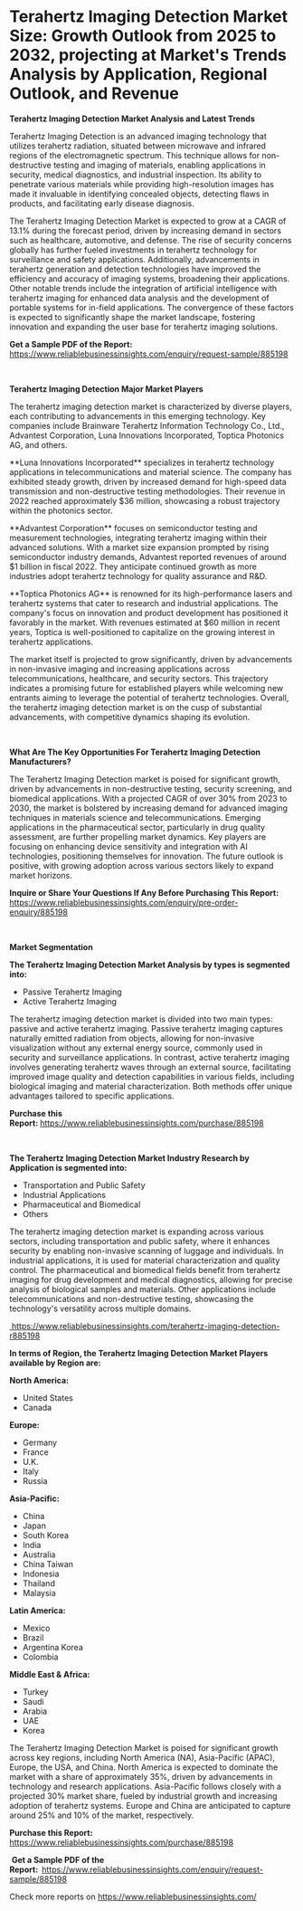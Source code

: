 <p><h1>Terahertz Imaging Detection Market Size: Growth Outlook from 2025 to 2032, projecting at Market's Trends Analysis by Application, Regional Outlook, and Revenue</h1></p><p><strong>Terahertz Imaging Detection Market Analysis and Latest Trends</strong></p>
<p><p>Terahertz Imaging Detection is an advanced imaging technology that utilizes terahertz radiation, situated between microwave and infrared regions of the electromagnetic spectrum. This technique allows for non-destructive testing and imaging of materials, enabling applications in security, medical diagnostics, and industrial inspection. Its ability to penetrate various materials while providing high-resolution images has made it invaluable in identifying concealed objects, detecting flaws in products, and facilitating early disease diagnosis.</p><p>The Terahertz Imaging Detection Market is expected to grow at a CAGR of 13.1% during the forecast period, driven by increasing demand in sectors such as healthcare, automotive, and defense. The rise of security concerns globally has further fueled investments in terahertz technology for surveillance and safety applications. Additionally, advancements in terahertz generation and detection technologies have improved the efficiency and accuracy of imaging systems, broadening their applications. Other notable trends include the integration of artificial intelligence with terahertz imaging for enhanced data analysis and the development of portable systems for in-field applications. The convergence of these factors is expected to significantly shape the market landscape, fostering innovation and expanding the user base for terahertz imaging solutions.</p></p>
<p><strong>Get a Sample PDF of the Report:&nbsp;</strong> <a href="https://www.reliablebusinessinsights.com/enquiry/request-sample/885198?utm_campaign=2335&utm_medium=2&utm_source=Github&utm_content=ia&utm_term=10042025&utm_id=terahertz-imaging-detection">https://www.reliablebusinessinsights.com/enquiry/request-sample/885198</a></p>
<p>&nbsp;</p>
<p><strong>Terahertz Imaging Detection Major Market Players</strong></p>
<p><p>The terahertz imaging detection market is characterized by diverse players, each contributing to advancements in this emerging technology. Key companies include Brainware Terahertz Information Technology Co., Ltd., Advantest Corporation, Luna Innovations Incorporated, Toptica Photonics AG, and others.</p><p>**Luna Innovations Incorporated** specializes in terahertz technology applications in telecommunications and material science. The company has exhibited steady growth, driven by increased demand for high-speed data transmission and non-destructive testing methodologies. Their revenue in 2022 reached approximately $36 million, showcasing a robust trajectory within the photonics sector.</p><p>**Advantest Corporation** focuses on semiconductor testing and measurement technologies, integrating terahertz imaging within their advanced solutions. With a market size expansion prompted by rising semiconductor industry demands, Advantest reported revenues of around $1 billion in fiscal 2022. They anticipate continued growth as more industries adopt terahertz technology for quality assurance and R&D.</p><p>**Toptica Photonics AG** is renowned for its high-performance lasers and terahertz systems that cater to research and industrial applications. The company's focus on innovation and product development has positioned it favorably in the market. With revenues estimated at $60 million in recent years, Toptica is well-positioned to capitalize on the growing interest in terahertz applications.</p><p>The market itself is projected to grow significantly, driven by advancements in non-invasive imaging and increasing applications across telecommunications, healthcare, and security sectors. This trajectory indicates a promising future for established players while welcoming new entrants aiming to leverage the potential of terahertz technologies. Overall, the terahertz imaging detection market is on the cusp of substantial advancements, with competitive dynamics shaping its evolution.</p></p>
<p>&nbsp;</p>
<p><strong>What Are The Key Opportunities For Terahertz Imaging Detection Manufacturers?</strong></p>
<p><p>The Terahertz Imaging Detection market is poised for significant growth, driven by advancements in non-destructive testing, security screening, and biomedical applications. With a projected CAGR of over 30% from 2023 to 2030, the market is bolstered by increasing demand for advanced imaging techniques in materials science and telecommunications. Emerging applications in the pharmaceutical sector, particularly in drug quality assessment, are further propelling market dynamics. Key players are focusing on enhancing device sensitivity and integration with AI technologies, positioning themselves for innovation. The future outlook is positive, with growing adoption across various sectors likely to expand market horizons.</p></p>
<p><strong>Inquire or Share Your Questions If Any Before Purchasing This Report:</strong> <a href="https://www.reliablebusinessinsights.com/enquiry/pre-order-enquiry/885198?utm_campaign=2335&utm_medium=2&utm_source=Github&utm_content=ia&utm_term=10042025&utm_id=terahertz-imaging-detection">https://www.reliablebusinessinsights.com/enquiry/pre-order-enquiry/885198</a></p>
<p>&nbsp;</p>
<p><strong>Market Segmentation</strong></p>
<p><strong>The Terahertz Imaging Detection Market Analysis by types is segmented into:</strong></p>
<p><ul><li>Passive Terahertz Imaging</li><li>Active Terahertz Imaging</li></ul></p>
<p><p>The terahertz imaging detection market is divided into two main types: passive and active terahertz imaging. Passive terahertz imaging captures naturally emitted radiation from objects, allowing for non-invasive visualization without any external energy source, commonly used in security and surveillance applications. In contrast, active terahertz imaging involves generating terahertz waves through an external source, facilitating improved image quality and detection capabilities in various fields, including biological imaging and material characterization. Both methods offer unique advantages tailored to specific applications.</p></p>
<p><strong>Purchase this Report:&nbsp;</strong><a href="https://www.reliablebusinessinsights.com/purchase/885198?utm_campaign=2335&utm_medium=2&utm_source=Github&utm_content=ia&utm_term=10042025&utm_id=terahertz-imaging-detection">https://www.reliablebusinessinsights.com/purchase/885198</a></p>
<p>&nbsp;</p>
<p><strong>The Terahertz Imaging Detection Market Industry Research by Application is segmented into:</strong></p>
<p><ul><li>Transportation and Public Safety</li><li>Industrial Applications</li><li>Pharmaceutical and Biomedical</li><li>Others</li></ul></p>
<p><p>The terahertz imaging detection market is expanding across various sectors, including transportation and public safety, where it enhances security by enabling non-invasive scanning of luggage and individuals. In industrial applications, it is used for material characterization and quality control. The pharmaceutical and biomedical fields benefit from terahertz imaging for drug development and medical diagnostics, allowing for precise analysis of biological samples and materials. Other applications include telecommunications and non-destructive testing, showcasing the technology's versatility across multiple domains.</p></p>
<p><a href="https://www.reliablebusinessinsights.com/terahertz-imaging-detection-r885198?utm_campaign=2335&utm_medium=2&utm_source=Github&utm_content=ia&utm_term=10042025&utm_id=terahertz-imaging-detection">&nbsp;https://www.reliablebusinessinsights.com/terahertz-imaging-detection-r885198</a></p>
<p><strong>In terms of Region, the Terahertz Imaging Detection Market Players available by Region are:</strong></p>
<p>
    <p> <strong> North America: </strong>
        <ul>
            <li>United States</li>
            <li>Canada</li>
        </ul>
        </p> 
    <p> <strong> Europe: </strong>
        <ul>
            <li>Germany</li>
            <li>France</li>
            <li>U.K.</li>
            <li>Italy</li>
            <li>Russia</li>
        </ul>
        </p> 
    <p> <strong> Asia-Pacific: </strong>
        <ul>
            <li>China</li>
            <li>Japan</li>
            <li>South Korea</li>
            <li>India</li>
            <li>Australia</li>
            <li>China Taiwan</li>
            <li>Indonesia</li>
            <li>Thailand</li>
            <li>Malaysia</li>
        </ul>
        </p> 
    <p> <strong> Latin America: </strong>
        <ul>
            <li>Mexico</li>
            <li>Brazil</li>
            <li>Argentina Korea</li>
            <li>Colombia</li>
        </ul>
        </p> 
    <p> <strong> Middle East & Africa: </strong>
        <ul>
            <li>Turkey</li>
            <li>Saudi</li>
            <li>Arabia</li>
            <li>UAE</li>
            <li>Korea</li>
        </ul>
    </p>
    </p>
<p><p>The Terahertz Imaging Detection Market is poised for significant growth across key regions, including North America (NA), Asia-Pacific (APAC), Europe, the USA, and China. North America is expected to dominate the market with a share of approximately 35%, driven by advancements in technology and research applications. Asia-Pacific follows closely with a projected 30% market share, fueled by industrial growth and increasing adoption of terahertz systems. Europe and China are anticipated to capture around 25% and 10% of the market, respectively.</p></p>
<p><strong>Purchase this Report: </strong><a href="https://www.reliablebusinessinsights.com/purchase/885198?utm_campaign=2335&utm_medium=2&utm_source=Github&utm_content=ia&utm_term=10042025&utm_id=terahertz-imaging-detection">https://www.reliablebusinessinsights.com/purchase/885198</a></p>
<p>&nbsp;<strong>Get a Sample PDF of the Report:&nbsp;&nbsp;</strong><a href="https://www.reliablebusinessinsights.com/enquiry/request-sample/885198?utm_campaign=2335&utm_medium=2&utm_source=Github&utm_content=ia&utm_term=10042025&utm_id=terahertz-imaging-detection">https://www.reliablebusinessinsights.com/enquiry/request-sample/885198</a></p>
<p><strong></strong></p>
<p>Check more reports on <a href="https://www.reliablebusinessinsights.com/?utm_campaign=2335&utm_medium=2&utm_source=Github&utm_content=ia&utm_term=10042025&utm_id=terahertz-imaging-detection">https://www.reliablebusinessinsights.com/</a></p>